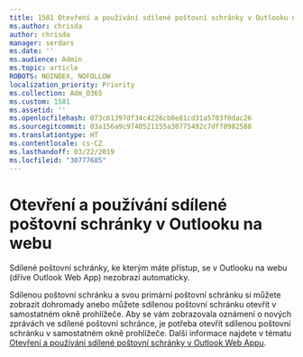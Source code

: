 ```yaml
---
title: 1581 Otevření a používání sdílené poštovní schránky v Outlooku na webu
ms.author: chrisda
author: chrisda
manager: serdars
ms.date: ''
ms.audience: Admin
ms.topic: article
ROBOTS: NOINDEX, NOFOLLOW
localization_priority: Priority
ms.collection: Adm_O365
ms.custom: 1581
ms.assetid: ''
ms.openlocfilehash: 073c61397df34c4226cb0e81cd31a5703f0dac26
ms.sourcegitcommit: 03a156a9c9740521155a30775492c7dff0982588
ms.translationtype: HT
ms.contentlocale: cs-CZ
ms.lasthandoff: 03/22/2019
ms.locfileid: "30777685"
---
```

# <a name="open-and-use-a-shared-mailbox-in-outlook-on-the-web"></a>Otevření a používání sdílené poštovní schránky v Outlooku na webu

Sdílené poštovní schránky, ke kterým máte přístup, se v Outlooku na webu (dříve Outlook Web App) nezobrazí automaticky.

Sdílenou poštovní schránku a svou primární poštovní schránku si můžete zobrazit dohromady anebo můžete sdílenou poštovní schránku otevřít v samostatném okně prohlížeče. Aby se vám zobrazovala oznámení o nových zprávách ve sdílené poštovní schránce, je potřeba otevřít sdílenou poštovní schránku v samostatném okně prohlížeče. Další informace najdete v tématu [Otevření a používání sdílené poštovní schránky v Outlook Web Appu](https://support.office.com/article/BC127866-42BE-4DE7-92AE-1EF2F787FD5C).
